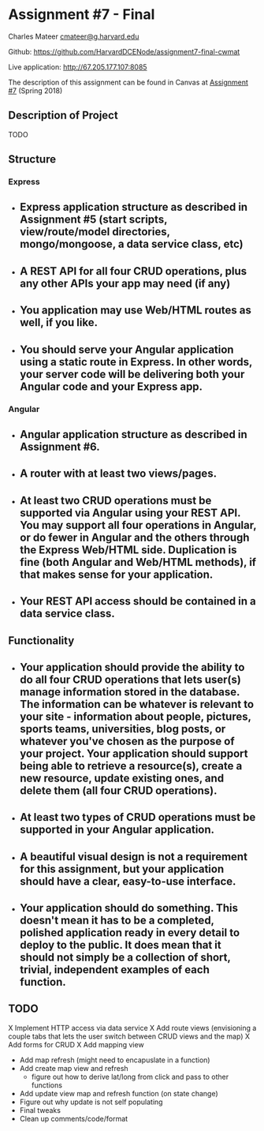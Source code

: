 # Assignment #7 - Final

Charles Mateer cmateer@g.harvard.edu

Github:
https://github.com/HarvardDCENode/assignment7-final-cwmat

Live application:
http://67.205.177.107:8085



The description of this assignment can be found in Canvas at [Assignment #7](https://canvas.harvard.edu/courses/35096/assignments/208557) (Spring 2018)

## Description of Project
TODO


## Structure
### Express
- Express application structure as described in Assignment #5 (start scripts, view/route/model directories, mongo/mongoose, a data service class, etc)
  - 
- A REST API for all four CRUD operations, plus any other APIs your app may need (if any)
  - 
- You application may use Web/HTML routes as well, if you like.
  - 
- You should serve your Angular application using a static route in Express. In other words, your server code will be delivering both your Angular code and your Express app.
  - 
### Angular
- Angular application structure as described in Assignment #6.
  - 
- A router with at least two views/pages.
  - 
- At least two CRUD operations must be supported via Angular using your REST API. You may support all four operations in Angular, or do fewer in Angular and the others through the Express Web/HTML side. Duplication is fine (both Angular and Web/HTML methods), if that makes sense for your application.
  - 
- Your REST API access should be contained in a data service class.
  - 


## Functionality
- Your application should provide the ability to do all four CRUD operations that lets user(s) manage information stored in the database. The information can be whatever is 
relevant to your site - information about people, pictures, sports teams, universities, blog posts, or whatever you've chosen as the purpose of your project. Your application should support being able to retrieve a resource(s), create a new resource, update existing ones, and delete them (all four CRUD operations).
  - 
- At least two types of CRUD operations must be supported in your Angular application.
  - 
- A beautiful visual design is not a requirement for this assignment, but your application should have a clear, easy-to-use interface.
  - 
- Your application should do something. This doesn't mean it has to be a completed, polished application ready in every detail to deploy to the public. It does mean that it should not simply be a collection of short, trivial, independent examples of each function.
  - 




## TODO
X Implement HTTP access via data service
X Add route views (envisioning a couple tabs that lets the user switch between CRUD views and the map)
X Add forms for CRUD
X Add mapping view

- Add map refresh (might need to encapuslate in a function)
- Add create map view and refresh
  - figure out how to derive lat/long from click and pass to other functions
- Add update view map and refresh function (on state change)
- Figure out why update is not self populating
- Final tweaks
- Clean up comments/code/format

